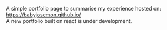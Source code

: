 
A simple portfolio page to summarise my experience hosted on: https://babyjosemon.github.io/ <br>
A new portfolio built on react is under development.
